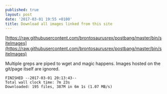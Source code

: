 ```yaml
---
published: true
layout: post
date: '2017-03-01 19:55 +0100'
title: Download all images linked from this site
---
```

[https://raw.githubusercontent.com/brontosaurusrex/postbang/master/bin/siteImages](https://raw.githubusercontent.com/brontosaurusrex/postbang/master/bin/siteImages)

Multiple greps are piped to wget and magic happens. Images hosted on the git/page itself are ignored.

    FINISHED --2017-03-01 20:13:43--
    Total wall clock time: 7m 23s
    Downloaded: 195 files, 387M in 6m 1s (1.07 MB/s)

